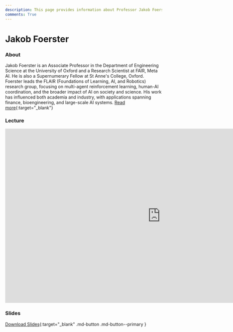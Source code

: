 ```yaml
---
description: This page provides information about Professor Jakob Foerster, his contributions to reinforcement learning, and details about his talk, including its recoding and slides.
comments: True
---
```


# Jakob Foerster

### About

Jakob Foerster is an Associate Professor in the Department of Engineering Science at the University of Oxford and a Research Scientist at FAIR, Meta AI. He is also a Supernumerary Fellow at St Anne's College, Oxford. Foerster leads the FLAIR (Foundations of Learning, AI, and Robotics) research group, focusing on multi-agent reinforcement learning, human-AI coordination, and the broader impact of AI on society and science. His work has influenced both academia and industry, with applications spanning finance, bioengineering, and large-scale AI systems. [Read more](https://www.jakobfoerster.com){:target="_blank"}

### Lecture

<iframe width="996" height="560" src="https://www.youtube.com/embed/SFX4paOnfTM" title="YouTube video player" frameborder="0" allow="accelerometer; autoplay; clipboard-write; encrypted-media; gyroscope; picture-in-picture; web-share" referrerpolicy="strict-origin-when-cross-origin" allowfullscreen></iframe>

### Slides

<object class="pdf" 
        data="/assets/guests/jakob_foerster.pdf"
        width="996"
        height="560">
</object>

[Download Slides](/assets/guests/jakob_foerster.pdf){:target="_blank" .md-button .md-button--primary }
